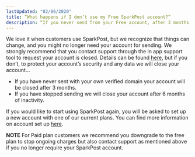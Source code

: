 ```yaml
---
lastUpdated: "02/06/2020"
title: “What happens if I don’t use my Free SparkPost account?”
description: “If you never send from your Free account, after 3 months we will close your account, or if you don’t send from your Free SparkPost account for 6 months we will close your account”
---
```


We love it when customers use SparkPost, but we recognize that things can change, and you might no longer need your account for sending. We strongly recommend that you contact support through the in app support tool to request your account is closed. Details can be found [here](https://www.sparkpost.com/docs/faq/submit-a-ticket/), but if you don’t, to protect your account’s security and any data we will close your account...

<ul>
  <li>If you have never sent with your own verified domain your account will be closed after 3 months.</li>
  <li>If you have stopped sending we will close your account after 6 months of inactivity.</li>
  </ul>

If you would like to start using SparkPost again, you will be asked to set up a new account with one of our current plans. You can find more information on account set up [here](https://www.sparkpost.com/docs/getting-started/getting-started-sparkpost/).

**NOTE** For Paid plan customers we recommend you downgrade to the free plan to stop ongoing charges but also contact support as mentioned above if you no longer require your SparkPost account.
